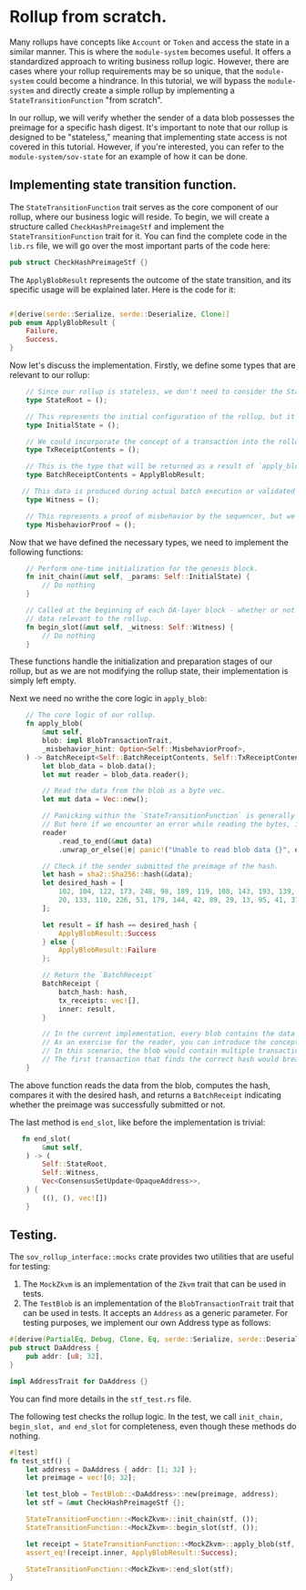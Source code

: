 # Rollup from scratch.
Many rollups have concepts like `Account` or `Token` and access the state in a similar manner. This is where the `module-system` becomes useful. It offers a standardized approach to writing business rollup logic. However, there are cases where your rollup requirements may be so unique, that the `module-system` could become a hindrance. In this tutorial, we will bypass the `module-system` and directly create a simple rollup by implementing a `StateTransitionFunction` "from scratch".

In our rollup, we will verify whether the sender of a data blob possesses the preimage for a specific hash digest. It's important to note that our rollup is designed to be "stateless," meaning that implementing state access is not covered in this tutorial. However, if you're interested, you can refer to the `module-system/sov-state` for an example of how it can be done.

## Implementing state transition function.
The `StateTransitionFunction` trait serves as the core component of our rollup, where our business logic will reside. To begin, we will create a structure called `CheckHashPreimageStf` and implement the `StateTransitionFunction` trait for it. You can find the complete code in the `lib.rs` file, we will go over the most important parts of the code here:


```rust
pub struct CheckHashPreimageStf {}
```

The `ApplyBlobResult` represents the outcome of the state transition, and its specific usage will be explained later. Here is the code for it:

```rust

#[derive(serde::Serialize, serde::Deserialize, Clone)]
pub enum ApplyBlobResult {
    Failure,
    Success,
}
```

Now let's discuss the implementation. Firstly, we define some types that are relevant to our rollup:

```rust
    // Since our rollup is stateless, we don't need to consider the StateRoot.
    type StateRoot = ();

    // This represents the initial configuration of the rollup, but it is not supported in this tutorial.
    type InitialState = ();

    // We could incorporate the concept of a transaction into the rollup, but we leave it as an exercise for the reader.
    type TxReceiptContents = ();

    // This is the type that will be returned as a result of `apply_blob`.
    type BatchReceiptContents = ApplyBlobResult;

   // This data is produced during actual batch execution or validated with proof during verification. However, in this tutorial, we won't use it.
    type Witness = ();

    // This represents a proof of misbehavior by the sequencer, but we won't utilize it in this tutorial.
    type MisbehaviorProof = ();
```

Now that we have defined the necessary types, we need to implement the following functions:

```rust
    // Perform one-time initialization for the genesis block.
    fn init_chain(&mut self, _params: Self::InitialState) {
        // Do nothing
    }

    // Called at the beginning of each DA-layer block - whether or not that block contains any
    // data relevant to the rollup.
    fn begin_slot(&mut self, _witness: Self::Witness) {
        // Do nothing
    }
```

These functions handle the initialization and preparation stages of our rollup, but as we are not modifying the rollup state, their implementation is simply left empty.

Next we need no writhe the core logic in `apply_blob`:

```rust
    // The core logic of our rollup.
    fn apply_blob(
        &mut self,
        blob: impl BlobTransactionTrait,
        _misbehavior_hint: Option<Self::MisbehaviorProof>,
    ) -> BatchReceipt<Self::BatchReceiptContents, Self::TxReceiptContents> {
        let blob_data = blob.data();
        let mut reader = blob_data.reader();

        // Read the data from the blob as a byte vec.
        let mut data = Vec::new();

        // Panicking within the `StateTransitionFunction` is generally not recommended.
        // But here if we encounter an error while reading the bytes, it suggests a serious issue with the DA layer or our setup.
        reader
            .read_to_end(&mut data)
            .unwrap_or_else(|e| panic!("Unable to read blob data {}", e));

        // Check if the sender submitted the preimage of the hash.
        let hash = sha2::Sha256::hash(&data);
        let desired_hash = [
            102, 104, 122, 173, 248, 98, 189, 119, 108, 143, 193, 139, 142, 159, 142, 32, 8, 151,
            20, 133, 110, 226, 51, 179, 144, 42, 89, 29, 13, 95, 41, 37,
        ];

        let result = if hash == desired_hash {
            ApplyBlobResult::Success
        } else {
            ApplyBlobResult::Failure
        };

        // Return the `BatchReceipt`
        BatchReceipt {
            batch_hash: hash,
            tx_receipts: vec![],
            inner: result,
        }

        // In the current implementation, every blob contains the data we pass to the hash function.
        // As an exercise for the reader, you can introduce the concept of transactions.
        // In this scenario, the blob would contain multiple transactions (containing data) that we can loop over to check hash equality.
        // The first transaction that finds the correct hash would break the loop and return early.
    }
```
The above function reads the data from the blob, computes the hash, compares it with the desired hash, and returns a `BatchReceipt` indicating whether the preimage was successfully submitted or not.

The last method is `end_slot`, like before the implementation is trivial:

```rust
   fn end_slot(
        &mut self,
    ) -> (
        Self::StateRoot,
        Self::Witness,
        Vec<ConsensusSetUpdate<OpaqueAddress>>,
    ) {
        ((), (), vec![])
    }
```

## Testing.
The `sov_rollup_interface::mocks` crate provides two utilities that are useful for testing:

1. The `MockZkvm` is an implementation of the `Zkvm` trait that can be used in tests.
1. The `TestBlob` is an implementation of the `BlobTransactionTrait` trait that can be used in tests. It accepts an `Address` as a generic parameter. For testing purposes, we implement our own Address type as follows:

```rust
#[derive(PartialEq, Debug, Clone, Eq, serde::Serialize, serde::Deserialize)]
pub struct DaAddress {
    pub addr: [u8; 32],
}

impl AddressTrait for DaAddress {}

```
You can find more details in the `stf_test.rs` file.


The following test checks the rollup logic. In the test, we call `init_chain, begin_slot, and end_slot` for completeness, even though these methods do nothing.


```rust
#[test]
fn test_stf() {
    let address = DaAddress { addr: [1; 32] };
    let preimage = vec![0; 32];

    let test_blob = TestBlob::<DaAddress>::new(preimage, address);
    let stf = &mut CheckHashPreimageStf {};

    StateTransitionFunction::<MockZkvm>::init_chain(stf, ());
    StateTransitionFunction::<MockZkvm>::begin_slot(stf, ());

    let receipt = StateTransitionFunction::<MockZkvm>::apply_blob(stf, test_blob, None);
    assert_eq!(receipt.inner, ApplyBlobResult::Success);

    StateTransitionFunction::<MockZkvm>::end_slot(stf);
}
```

